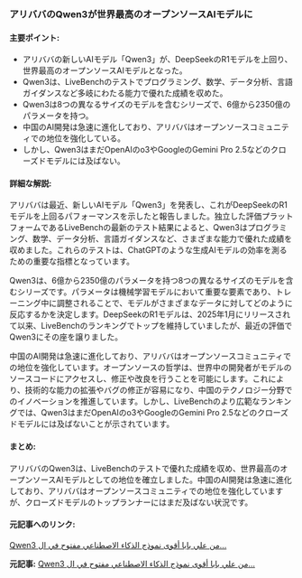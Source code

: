 ### アリババのQwen3が世界最高のオープンソースAIモデルに

#### 主要ポイント:
- アリババの新しいAIモデル「Qwen3」が、DeepSeekのR1モデルを上回り、世界最高のオープンソースAIモデルとなった。
- Qwen3は、LiveBenchのテストでプログラミング、数学、データ分析、言語ガイダンスなど多岐にわたる能力で優れた成績を収めた。
- Qwen3は8つの異なるサイズのモデルを含むシリーズで、6億から2350億のパラメータを持つ。
- 中国のAI開発は急速に進化しており、アリババはオープンソースコミュニティでの地位を強化している。
- しかし、Qwen3はまだOpenAIのo3やGoogleのGemini Pro 2.5などのクローズドモデルには及ばない。

#### 詳細な解説:
アリババは最近、新しいAIモデル「Qwen3」を発表し、これがDeepSeekのR1モデルを上回るパフォーマンスを示したと報告しました。独立した評価プラットフォームであるLiveBenchの最新のテスト結果によると、Qwen3はプログラミング、数学、データ分析、言語ガイダンスなど、さまざまな能力で優れた成績を収めました。これらのテストは、ChatGPTのような生成AIモデルの効率を測るための重要な指標となっています。

Qwen3は、6億から2350億のパラメータを持つ8つの異なるサイズのモデルを含むシリーズです。パラメータは機械学習モデルにおいて重要な要素であり、トレーニング中に調整されることで、モデルがさまざまなデータに対してどのように反応するかを決定します。DeepSeekのR1モデルは、2025年1月にリリースされて以来、LiveBenchのランキングでトップを維持していましたが、最近の評価でQwen3にその座を譲りました。

中国のAI開発は急速に進化しており、アリババはオープンソースコミュニティでの地位を強化しています。オープンソースの哲学は、世界中の開発者がモデルのソースコードにアクセスし、修正や改良を行うことを可能にします。これにより、技術的な能力の拡張やバグの修正が容易になり、中国のテクノロジー分野でのイノベーションを推進しています。しかし、LiveBenchのより広範なランキングでは、Qwen3はまだOpenAIのo3やGoogleのGemini Pro 2.5などのクローズドモデルには及ばないことが示されています。

#### まとめ:
アリババのQwen3は、LiveBenchのテストで優れた成績を収め、世界最高のオープンソースAIモデルとしての地位を確立しました。中国のAI開発は急速に進化しており、アリババはオープンソースコミュニティでの地位を強化していますが、クローズドモデルのトップランナーにはまだ及ばない状況です。

#### 元記事へのリンク:
[Qwen3 من علي بابا أقوى نموذج الذكاء الاصطناعي مفتوح في ال...](リンク先のURL)

**元記事:** [Qwen3 من علي بابا أقوى نموذج الذكاء الاصطناعي مفتوح في ال...](https://alghad.com/Section-225/تكنولوجيا/Qwen3-من-علي-بابا-أقوى-نموذج-الذكاء-الاصطناعي-مفتوح-في-العالم-2004928)
